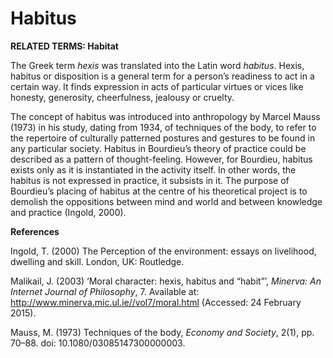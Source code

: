 # Habitus

**RELATED TERMS: Habitat**

The Greek term _hexis_ was translated into the Latin word _habitus_. Hexis, habitus or disposition is a general term for a person’s readiness to act in a certain way. It finds expression in acts of particular virtues or vices like honesty, generosity, cheerfulness, jealousy or cruelty. 

The concept of habitus was introduced into anthropology by Marcel Mauss (1973) in his study, dating from 1934, of techniques of the body, to refer to the repertoire of culturally patterned postures and gestures to be found in any particular society. Habitus in Bourdieu’s theory of practice could be described as a pattern of thought-feeling. However, for Bourdieu, habitus exists only as it is instantiated in the activity itself. In other words, the habitus is not expressed in practice, it subsists in it. The purpose of Bourdieu’s placing of habitus at the centre of his theoretical project is to demolish the oppositions between mind and world and between knowledge and practice (Ingold, 2000).


**References**

Ingold, T. (2000) The Perception of the environment: essays on livelihood, dwelling and skill. London, UK: Routledge.

Malikail, J. (2003) ‘Moral character: hexis, habitus and “habit”’, _Minerva: An Internet Journal of Philosophy_, 7. Available at: http://www.minerva.mic.ul.ie//vol7/moral.html (Accessed: 24 February 2015).

Mauss, M. (1973) Techniques of the body, _Economy and Society_, 2(1), pp. 70–88. doi: 10.1080/03085147300000003.
